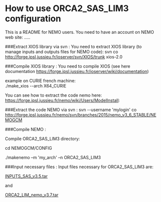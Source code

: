 # How to use ORCA2_SAS_LIM3 configuration

This is a README for NEMO users. You need to have an account on NEMO web site: .....

###Extract XIOS library via svn :
You need to extract XIOS library (to manage inputs and outputs files for NEMO code):
svn co ​http://forge.ipsl.jussieu.fr/ioserver/svn/XIOS/trunk xios-2.0

###Compile XIOS library :
You need to compile XIOS (see here documentation https://forge.ipsl.jussieu.fr/ioserver/wiki/documentation)

example on CURIE french machine:   
./make_xios --arch X64\_CURIE


You can see how to extract the code nemo  here: 
https://forge.ipsl.jussieu.fr/nemo/wiki/Users/ModelInstall: 

###Extract the code NEMO via svn :
svn --username 'mylogin' co http://forge.ipsl.jussieu.fr/nemo/svn/branches/2015/nemo_v3_6_STABLE/NEMOGCM

###Compile NEMO :

Compile ORCA2_SAS_LIM3 directory:

cd NEMOGCM/CONFIG

./makenemo –m 'my_arch' –n ORCA2\_SAS\_LIM3 

###Input necessary files :
Input files necessary for ORCA2_SAS_LIM3 are:

[INPUTS_SAS_v3.5.tar](prodn.idris.fr/thredds/catalog/ipsl_public/romr005/Online_forcing_archives/catalog.html?dataset=DatasetScanipsl_public/romr005/Online_forcing_archives/INPUTS_SAS_v3.5.tar)

and 

[ORCA2_LIM_nemo_v3.7.tar](prodn.idris.fr/thredds/catalog/ipsl_public/romr005/Online_forcing_archives/catalog.html?dataset=DatasetScanipsl_public/romr005/Online_forcing_archives/ORCA2_LIM_nemo_v3.7.tar)
